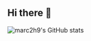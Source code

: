 ## Hi there 👋

![marc2h9's GitHub stats](https://github-readme-stats.vercel.app/api?username=marc2h9&show_icons=true&theme=onedark)
<!--
**marc2h9/marc2h9** is a ✨ _special_ ✨ repository because its `README.md` (this file) appears on your GitHub profile.

Here are some ideas to get you started:

- 🔭 I’m currently working on ...
- 🌱 I’m currently learning ...
- 👯 I’m looking to collaborate on ...
- 🤔 I’m looking for help with ...
- 💬 Ask me about ...
- 📫 How to reach me: ...
- 😄 Pronouns: ...
- ⚡ Fun fact: ...
-->

